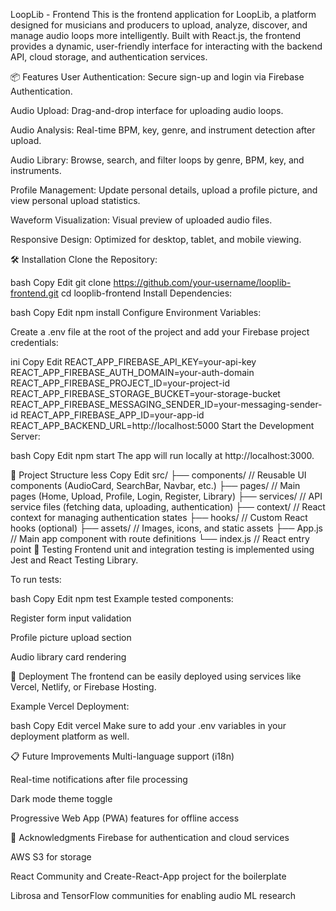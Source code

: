 LoopLib - Frontend
This is the frontend application for LoopLib, a platform designed for musicians and producers to upload, analyze, discover, and manage audio loops more intelligently.
Built with React.js, the frontend provides a dynamic, user-friendly interface for interacting with the backend API, cloud storage, and authentication services.

📦 Features
User Authentication: Secure sign-up and login via Firebase Authentication.

Audio Upload: Drag-and-drop interface for uploading audio loops.

Audio Analysis: Real-time BPM, key, genre, and instrument detection after upload.

Audio Library: Browse, search, and filter loops by genre, BPM, key, and instruments.

Profile Management: Update personal details, upload a profile picture, and view personal upload statistics.

Waveform Visualization: Visual preview of uploaded audio files.

Responsive Design: Optimized for desktop, tablet, and mobile viewing.

🛠️ Installation
Clone the Repository:

bash
Copy
Edit
git clone https://github.com/your-username/looplib-frontend.git
cd looplib-frontend
Install Dependencies:

bash
Copy
Edit
npm install
Configure Environment Variables:

Create a .env file at the root of the project and add your Firebase project credentials:

ini
Copy
Edit
REACT_APP_FIREBASE_API_KEY=your-api-key
REACT_APP_FIREBASE_AUTH_DOMAIN=your-auth-domain
REACT_APP_FIREBASE_PROJECT_ID=your-project-id
REACT_APP_FIREBASE_STORAGE_BUCKET=your-storage-bucket
REACT_APP_FIREBASE_MESSAGING_SENDER_ID=your-messaging-sender-id
REACT_APP_FIREBASE_APP_ID=your-app-id
REACT_APP_BACKEND_URL=http://localhost:5000
Start the Development Server:

bash
Copy
Edit
npm start
The app will run locally at http://localhost:3000.

📂 Project Structure
less
Copy
Edit
src/
├── components/         // Reusable UI components (AudioCard, SearchBar, Navbar, etc.)
├── pages/              // Main pages (Home, Upload, Profile, Login, Register, Library)
├── services/           // API service files (fetching data, uploading, authentication)
├── context/            // React context for managing authentication states
├── hooks/              // Custom React hooks (optional)
├── assets/             // Images, icons, and static assets
├── App.js              // Main app component with route definitions
└── index.js            // React entry point
🧪 Testing
Frontend unit and integration testing is implemented using Jest and React Testing Library.

To run tests:

bash
Copy
Edit
npm test
Example tested components:

Register form input validation

Profile picture upload section

Audio library card rendering

🚀 Deployment
The frontend can be easily deployed using services like Vercel, Netlify, or Firebase Hosting.

Example Vercel Deployment:

bash
Copy
Edit
vercel
Make sure to add your .env variables in your deployment platform as well.

📋 Future Improvements
Multi-language support (i18n)

Real-time notifications after file processing

Dark mode theme toggle

Progressive Web App (PWA) features for offline access

🤝 Acknowledgments
Firebase for authentication and cloud services

AWS S3 for storage

React Community and Create-React-App project for the boilerplate

Librosa and TensorFlow communities for enabling audio ML research
